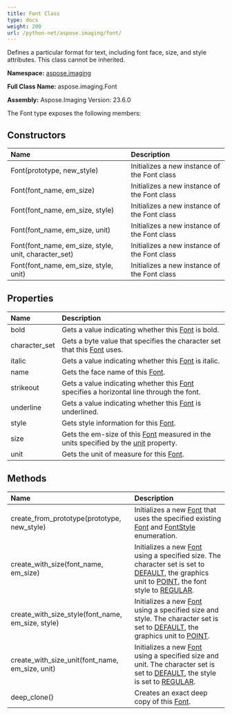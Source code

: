 ```yaml
---
title: Font Class
type: docs
weight: 200
url: /python-net/aspose.imaging/font/
---
```


Defines a particular format for text, including font face, size, and style attributes. This class cannot be inherited.

**Namespace:** [aspose.imaging](/imaging/python-net/aspose.imaging/)

**Full Class Name:** aspose.imaging.Font

**Assembly:**  Aspose.Imaging Version: 23.6.0

The Font type exposes the following members:
## **Constructors**
|**Name**|**Description**|
| :- | :- |
|Font(prototype, new_style)|Initializes a new instance of the Font class|
|Font(font_name, em_size)|Initializes a new instance of the Font class|
|Font(font_name, em_size, style)|Initializes a new instance of the Font class|
|Font(font_name, em_size, unit)|Initializes a new instance of the Font class|
|Font(font_name, em_size, style, unit, character_set)|Initializes a new instance of the Font class|
|Font(font_name, em_size, style, unit)|Initializes a new instance of the Font class|
## **Properties**
|**Name**|**Description**|
| :- | :- |
|bold|Gets a value indicating whether this [Font](/imaging/python-net/aspose.imaging/font/) is bold.|
|character_set|Gets a byte value that specifies the character set that this [Font](/imaging/python-net/aspose.imaging/font/) uses.|
|italic|Gets a value indicating whether this [Font](/imaging/python-net/aspose.imaging/font/) is italic.|
|name|Gets the face name of this [Font](/imaging/python-net/aspose.imaging/font/).|
|strikeout|Gets a value indicating whether this [Font](/imaging/python-net/aspose.imaging/font/) specifies a horizontal line through the font.|
|underline|Gets a value indicating whether this [Font](/imaging/python-net/aspose.imaging/font/) is underlined.|
|style|Gets style information for this [Font](/imaging/python-net/aspose.imaging/font/).|
|size|Gets the em-size of this [Font](/imaging/python-net/aspose.imaging/font/) measured in the units specified by the [unit](/imaging/python-net/aspose.imaging/font/) property.|
|unit|Gets the unit of measure for this [Font](/imaging/python-net/aspose.imaging/font/).|
## **Methods**
|**Name**|**Description**|
| :- | :- |
|create_from_prototype(prototype, new_style)|Initializes a new [Font](/imaging/python-net/aspose.imaging/font/) that uses the specified existing [Font](/imaging/python-net/aspose.imaging/font/) and [FontStyle](/imaging/python-net/aspose.imaging/fontstyle/) enumeration.|
|create_with_size(font_name, em_size)|Initializes a new [Font](/imaging/python-net/aspose.imaging/font/) using a specified size. The character set is set to [DEFAULT](/imaging/python-net/aspose.imaging/characterset/), the graphics unit to [POINT](/imaging/python-net/aspose.imaging/graphicsunit/), the font style to [REGULAR](/imaging/python-net/aspose.imaging/fontstyle/).|
|create_with_size_style(font_name, em_size, style)|Initializes a new [Font](/imaging/python-net/aspose.imaging/font/) using a specified size and style. The character set is set to [DEFAULT](/imaging/python-net/aspose.imaging/characterset/), the graphics unit to [POINT](/imaging/python-net/aspose.imaging/graphicsunit/).|
|create_with_size_unit(font_name, em_size, unit)|Initializes a new [Font](/imaging/python-net/aspose.imaging/font/) using a specified size and unit. The character set is set to [DEFAULT](/imaging/python-net/aspose.imaging/characterset/), the style is set to [REGULAR](/imaging/python-net/aspose.imaging/fontstyle/).|
|deep_clone()|Creates an exact deep copy of this [Font](/imaging/python-net/aspose.imaging/font/).|
